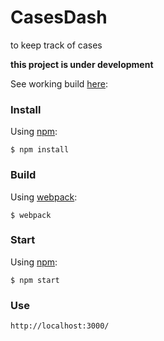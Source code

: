 # CasesDash
to keep track of cases

**this project is under development**

See working build [here](http://casesziesing.herokuapp.com/):

### Install

Using [npm](https://www.npmjs.com/):

    $ npm install

### Build

Using [webpack](https://webpack.github.io/):

    $ webpack

### Start

Using [npm](https://www.npmjs.com/):

    $ npm start

### Use

    http://localhost:3000/
